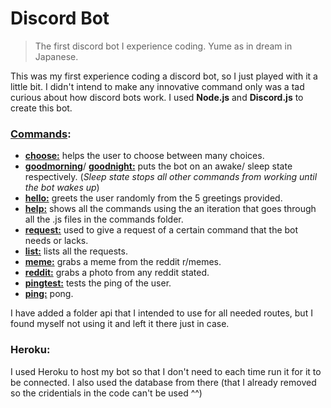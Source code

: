 # Discord Bot
> The first discord bot I experience coding. Yume as in dream in Japanese.

This was my first experience coding a discord bot, so I just played with it a little bit. I didn't intend to make any innovative command only was a tad curious about how discord bots work. I used **Node.js** and **Discord.js** to create this bot.

### [Commands](https://github.com/DYasser/Yume-chan/tree/master/commands):  
- [**choose:**](https://github.com/DYasser/Yume-chan/blob/master/commands/choose.js) helps the user to choose between many choices.
- [**goodmorning**](https://github.com/DYasser/Yume-chan/blob/master/commands/goodmorning.js)/ [**goodnight:**](https://github.com/DYasser/Yume-chan/blob/master/commands/goodnight.js) puts the bot on an awake/ sleep state respectively. (*Sleep state stops all other commands from working until the bot wakes up*)
- [**hello:**](https://github.com/DYasser/Yume-chan/blob/master/commands/hello.js) greets the user randomly from the 5 greetings provided.
- [**help:**](https://github.com/DYasser/Yume-chan/blob/master/commands/help.js) shows all the commands using the an iteration that goes through all the .js files in the commands folder.
- [**request:**](https://github.com/DYasser/Yume-chan/blob/master/commands/request.js) used to give a request of a certain command that the bot needs or lacks.
- [**list:**](https://github.com/DYasser/Yume-chan/blob/master/commands/list.js) lists all the requests.
- [**meme:**](https://github.com/DYasser/Yume-chan/blob/master/commands/meme.js) grabs a meme from the reddit r/memes.
- [**reddit:**](https://github.com/DYasser/Yume-chan/blob/master/commands/reddit.js) grabs a photo from any reddit stated.
- [**pingtest:**](https://github.com/DYasser/Yume-chan/blob/master/commands/pingtest.js) tests the ping of the user.
- [**ping:**](https://github.com/DYasser/Yume-chan/blob/master/commands/ping.js) pong.

I have added a folder api that I intended to use for all needed routes, but I found myself not using it and left it there just in case.

### Heroku:
I used Heroku to host my bot so that I don't need to each time run it for it to be connected. I also used the database from there (that I already removed so the cridentials in the code can't be used ^^)

